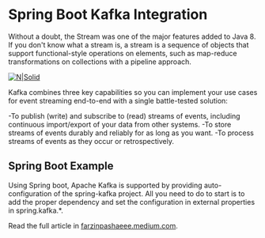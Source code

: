 # Spring Boot Kafka Integration

Without a doubt, the Stream was one of the major features added to Java 8. If you don't know what a stream is, a stream is a sequence of objects that support functional-style operations on elements, such as map-reduce transformations on collections with a pipeline approach.


[![N|Solid](https://miro.medium.com/max/1386/1*IDmc3rqYwO2sgrOmWBduEw.png)](https://farzinpashaeee.medium.com/spring-boot-kafka-integration-627a0c877e00)

Kafka combines three key capabilities so you can implement your use cases for event streaming end-to-end with a single battle-tested solution:

-To publish (write) and subscribe to (read) streams of events, including continuous import/export of your data from other systems.
-To store streams of events durably and reliably for as long as you want.
-To process streams of events as they occur or retrospectively.

## Spring Boot Example
Using Spring boot, Apache Kafka is supported by providing auto-configuration of the spring-kafka project. All you need to do to start is to add the proper dependency and set the configuration in external properties in spring.kafka.*.

Read the full article in [farzinpashaeee.medium.com](https://farzinpashaeee.medium.com/spring-boot-kafka-integration-627a0c877e00).
